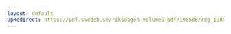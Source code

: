 ```yaml
---
layout: default
UpRedirect: https://pdf.swedeb.se/riksdagen-volumeG-pdf/198586/reg_198586__reg_02.pdf
---
```

